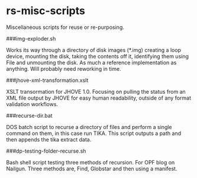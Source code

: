 rs-misc-scripts
===============

Miscellaneous scripts for reuse or re-purposing. 

###img-exploder.sh 

Works its way through a directory of disk images (*.img) creating a loop device, mounting the disk,
taking the contents off it, identifying them using File and unmounting the disk. As much a reference implementation
as anything. Will probably need reworking in time. 

###jhove-xml-transformation.xslt

XSLT transormation for JHOVE 1.0. Focusing on pulling the status from an XML file output by JHOVE for easy
human readability, outside of any format validation workflows. 

###recurse-dir.bat

DOS batch script to recurse a directory of files and perform a single command on them, in this case run TIKA. 
This script outputs a path and then appends the tika extract data. 

###dp-testing-folder-recurse.sh

Bash shell script testing three methods of recursion. For OPF blog on Nailgun.
Three methods are, Find, Globstar and then using a manifest. 
